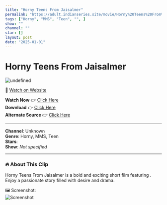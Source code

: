 ```yaml
---
title: "Horny Teens From Jaisalmer"
permalink: "https://adult.indianseries.site/movie/Horny%20Teens%20From%20Jaisalmer"
tags: ["Horny", "MMS", "Teen", "", ]
show: ""
channel: ""
star: []
layout: post
date: "2025-01-01"
---
```


# Horny Teens From Jaisalmer

![undefined](https://desisins.com/wp-content/uploads/2024/10/Horny-Teens-From-Jaisalmer-MMS-DesiSins.com_.jpg)

🔗 [Watch on Website](https://adult.indianseries.site/movie/Horny%20Teens%20From%20Jaisalmer)

**Watch Now** 👉 [Click Here](https://adult.indianseries.site/movie/Horny%20Teens%20From%20Jaisalmer)  
**Download** 👉 [Click Here](https://adult.indianseries.site/movie/Horny%20Teens%20From%20Jaisalmer)  
**Alternate Source** 👉 [Click Here](https://adult.indianseries.site/movie/Horny%20Teens%20From%20Jaisalmer)

---

**Channel**: Unknown  
**Genre**: Horny, MMS, Teen  
**Stars**:   
**Show**: *Not specified*

---

### 🔥 About This Clip

Horny Teens From Jaisalmer is a bold and exciting short film featuring . Enjoy a passionate story filled with desire and drama.
 
🖼️ Screenshot:  
![Screenshot](https://desisins.com/wp-content/uploads/2024/10/Horny-Teens-From-Jaisalmer-MMS-DesiSins.com_.jpg)
